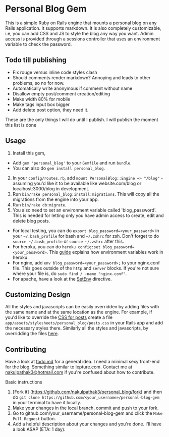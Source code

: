 # Personal Blog Gem

This is a simple Ruby on Rails engine that mounts a personal blog on any Rails application. It supports markdown. It is also completely customizable, i.e, you can add CSS and JS to style the blog any way you    want. Admin access is provided through a sessions controller that uses an environment variable to check the password.

## Todo till publishing 

- Fix rouge versus inline code styles clash
- Should comments render markdown? Annoying and leads to other problems, so no for now. 
- Automatically write anonymous if comment without name
- Disallow empty post/comment creation/editing
- Make width 80% for mobile
- Make tags input box bigger
- Add delete post option, they need it.

These are the only things I will do until I publish. I will publish the moment this list is done
## Usage

1. Install this gem, 
  - Add `gem 'personal_blog'` to your `Gemfile` and run `bundle`. 
  - You can also do `gem install personal_blog`.

2. In your `config/routes.rb`, add `mount PersonalBlog::Engine => "/blog"` - assuming you'd like it to be available like website.com/blog or localhost:3000/blog in development.
3. Run `bin/rake personal_blog:install:migrations`. This will copy all the migrations from the engine into your app.
4. Run `bin/rake db:migrate`.
5. You also need to set an environment variable called 'blog_password'. This is needed for letting only you have admin access to create, edit and delete blog posts.
  - For local testing, you can do `export blog_password=<your_password>` in your `~/.bash_profile` for bash and `~/.zshrc` for zsh. Don't forget to do `source ~/.bash_profile` or `source ~/.zshrc` after this.
  - For heroku, you can do `heroku config:set blog_password=<your_password>`. This [guide](https://devcenter.heroku.com/articles/config-vars) explains how environment variables work in heroku.
  - For nginx, add `env blog_password=<your_password>;` to your nginx.conf file. This goes outside of the `http` and `server` blocks. If you're not sure where your file is, do `sudo find / -name "nginx.conf"`.
  - For apache, have a look at the [SetEnv](https://httpd.apache.org/docs/2.4/mod/mod_env.html) directive.
  
## Customizing Design

All the styles and javascripts can be easily overridden by adding files with the same name and at the same location as the engine. For example, if you'd like to override the [CSS for posts](https://github.com/nakulpathak3/personal-blog-gem/blob/master/app/assets/stylesheets/personal_blog/posts.css) create a file `app/assets/stylesheets/personal_blog/posts.css` in your Rails app and add the necessary styles there. Similarly all the styles and javascripts, by overridding the files [here](https://github.com/nakulpathak3/personal-blog-gem/blob/master/app/assets/).

## Contributing

Have a look at [todo.md](https://github.com/nakulpathak3/personal-blog-gem/blob/master/todo.md) for a general idea. I need a minimal sexy front-end for the blog. Something similar to lepture.com. Contact me at nakulpathak3@hotmail.com if you're confused about how to contribute.

Basic instructions

1. [Fork it] (https://github.com/nakulpathak3/personal_blog/fork) and then do `git clone https://github.com/<your_username>/personal-blog-gem` in your terminal to have it locally.
2. Make your changes in the local branch, commit and push to your fork.
3. Go to github.com/your_username/personal-blog-gem and click the `Make Pull Request` button.
4. Add a helpful description about your changes and you're done. I'll have a look ASAP (ETA: 1 day).

